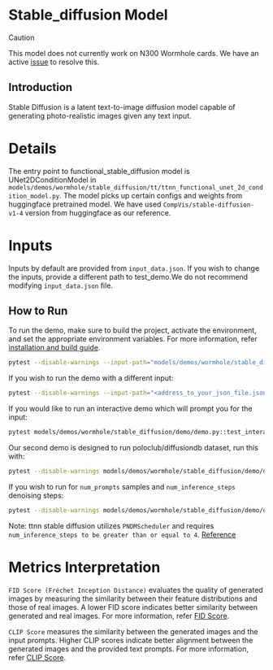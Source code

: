 # Stable_diffusion Model

> [!CAUTION]
>
> This model does not currently work on N300 Wormhole cards. We have an active [issue](https://github.com/tenstorrent/tt-metal/issues/7560) to resolve this.

## Introduction
Stable Diffusion is a latent text-to-image diffusion model capable of generating photo-realistic images given any text input.

# Details
The entry point to  functional_stable_diffusion model is UNet2DConditionModel in `models/demos/wormhole/stable_diffusion/tt/ttnn_functional_unet_2d_condition_model.py`. The model picks up certain configs and weights from huggingface pretrained model. We have used `CompVis/stable-diffusion-v1-4` version from huggingface as our reference.

# Inputs
Inputs by default are provided from `input_data.json`. If you wish to change the inputs, provide a different path to test_demo.We do not recommend modifying `input_data.json` file.

## How to Run

To run the demo, make sure to build the project, activate the environment, and set the appropriate environment variables.
For more information, refer [installation and build guide](https://github.com/tenstorrent/tt-metal/blob/main/INSTALLING.md).

```sh
pytest --disable-warnings --input-path="models/demos/wormhole/stable_diffusion/demo/input_data.json" models/demos/wormhole/stable_diffusion/demo/demo.py::test_demo
```

If you wish to run the demo with a different input:
```sh
pytest --disable-warnings --input-path="<address_to_your_json_file.json>" models/demos/wormhole/stable_diffusion/demo/demo.py::test_demo

```
If you would like to run an interactive demo which will prompt you for the input:
```sh
pytest models/demos/wormhole/stable_diffusion/demo/demo.py::test_interactive_demo
```

Our second demo is designed to run poloclub/diffusiondb dataset, run this with:
```sh
pytest --disable-warnings models/demos/wormhole/stable_diffusion/demo/demo.py::test_demo_diffusiondb
```

If you wish to run for `num_prompts` samples and `num_inference_steps` denoising steps:
```sh
pytest --disable-warnings models/demos/wormhole/stable_diffusion/demo/demo.py::test_demo_diffusiondb[<num_prompts>-<num_inference_steps>]
```

Note: ttnn stable diffusion utilizes `PNDMScheduler` and requires `num_inference_steps to be greater than or equal to 4`. [Reference](https://arxiv.org/pdf/2202.09778)

# Metrics  Interpretation
`FID Score (Fréchet Inception Distance)` evaluates the quality of generated images by measuring the similarity between their feature distributions and those of real images. A lower FID score indicates better similarity between generated and real images.
For more information, refer [FID Score](https://lightning.ai/docs/torchmetrics/stable/image/frechet_inception_distance.html).

`CLIP Score` measures the similarity between the generated images and the input prompts. Higher CLIP scores indicate better alignment between the generated images and the provided text prompts.
For more information, refer [CLIP Score](https://lightning.ai/docs/torchmetrics/stable/multimodal/clip_score.html).
